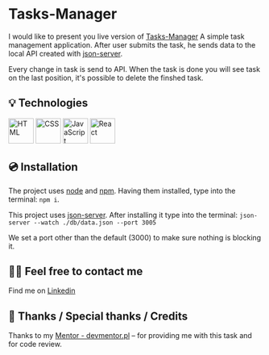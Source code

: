  # Tasks-Manager
I would like to present you live version of [Tasks-Manager](link)
A simple task management application. After user submits the task, he sends data to the local API created with 
[json-server](https://github.com/typicode/json-server). 

Every change in task is send to API. When the task is done you will see task on the last position, it's possible to delete the finshed task. 


## 💡 Technologies
<div > <img width="50" src="https://user-images.githubusercontent.com/25181517/192158954-f88b5814-d510-4564-b285-dff7d6400dad.png" alt="HTML" title="HTML"/> <img width="50" src="https://user-images.githubusercontent.com/25181517/183898674-75a4a1b1-f960-4ea9-abcb-637170a00a75.png" alt="CSS" title="CSS"/> <img width="50" src="https://user-images.githubusercontent.com/25181517/117447155-6a868a00-af3d-11eb-9cfe-245df15c9f3f.png" alt="JavaScript" title="JavaScript"/> <img width="50" src="https://user-images.githubusercontent.com/25181517/183897015-94a058a6-b86e-4e42-a37f-bf92061753e5.png" alt="React" title="React"/> </div>

## 💿 Installation     
                  
 The project uses [node](https://nodejs.org/en/) and [npm](https://www.npmjs.com/). Having them installed, type into the terminal: `npm i`.
 
This project uses [json-server](https://github.com/typicode/json-server). After installing it type into the terminal: `json-server --watch ./db/data.json --port 3005`

We set a port other than the default (3000) to make sure nothing is blocking it.
 
## 🙋‍♂️ Feel free to contact me
Find me on [Linkedin](https://www.linkedin.com/in/fryderyk-jellinek/) 
## 👏 Thanks / Special thanks / Credits
Thanks to my [Mentor - devmentor.pl](https://devmentor.pl/) – for providing me with this task and for code review.

